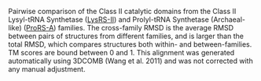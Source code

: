 Pairwise comparison of the Class II catalytic domains from the Class II Lysyl-tRNA Synthetase (<a href='/class2/lys'>LysRS-II</a>) and Prolyl-tRNA Synthetase (Archaeal-like) (<a href='/class2/pro1'>ProRS-A</a>) families. 
	The cross-family RMSD is the average RMSD between pairs of structures from different families, and is
	 larger than the total RMSD, which compares structures both within- and between-families. TM scores are bound between 0 and 1. 
	 This alignment was generated automatically using 3DCOMB (Wang et al. 2011) and was not corrected with any manual adjustment.
